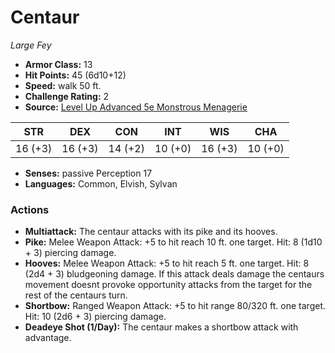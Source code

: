 # Centaur

*Large* *Fey*

- **Armor Class:** 13
- **Hit Points:** 45 (6d10+12)
- **Speed:** walk 50 ft.
- **Challenge Rating:** 2
- **Source:** [Level Up Advanced 5e Monstrous Menagerie](https://www.levelup5e.com)

| STR | DEX | CON | INT | WIS | CHA |
| --- | --- | --- | --- | --- | --- |
| 16 (+3) | 16 (+3) | 14 (+2) | 10 (+0) | 16 (+3) | 10 (+0) |

- **Senses:** passive Perception 17
- **Languages:** Common, Elvish, Sylvan
### Actions
- **Multiattack:** The centaur attacks with its pike and its hooves.
- **Pike:** Melee Weapon Attack: +5 to hit  reach 10 ft.  one target. Hit: 8 (1d10 + 3) piercing damage.
- **Hooves:** Melee Weapon Attack: +5 to hit  reach 5 ft.  one target. Hit: 8 (2d4 + 3) bludgeoning damage. If this attack deals damage  the centaurs movement doesnt provoke opportunity attacks from the target for the rest of the centaurs turn.
- **Shortbow:** Ranged Weapon Attack: +5 to hit  range 80/320 ft.  one target. Hit: 10 (2d6 + 3) piercing damage.
- **Deadeye Shot (1/Day):** The centaur makes a shortbow attack with advantage.
